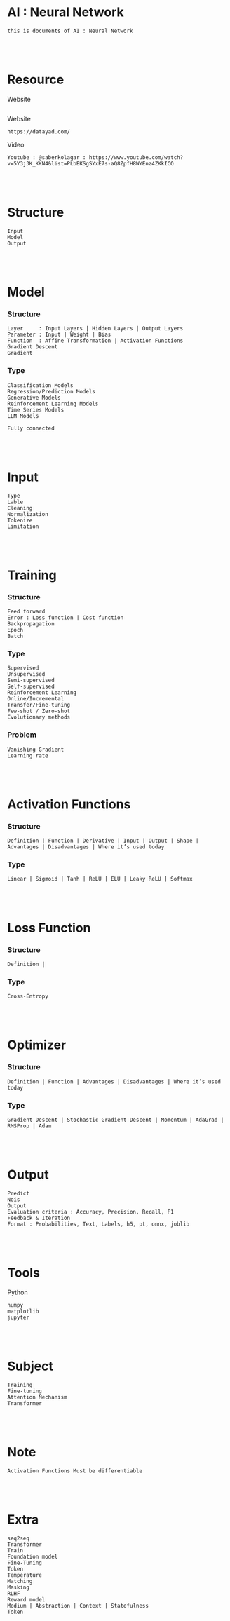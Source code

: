 <!--------------------------------------------------------------------------------- Description -->
# AI : Neural Network
    this is documents of AI : Neural Network

<!--------------------------------------------------------------------------------- Resource -->
<br><br>

# Resource
<!-------------------------- Book -->
Website
```
```
<!-------------------------- Website -->
Website
```
https://datayad.com/
```
<!-------------------------- Video -->
Video
```
Youtube : @saberkolagar : https://www.youtube.com/watch?v=5Y3j3K_KKN4&list=PLbEKSgSYxE7s-aQ8ZpfH8WYEnz4ZKkICO
```

<!--------------------------------------------------------------------------------- Structure -->
<br><br>

# Structure
```
Input
Model
Output
```

<!--------------------------------------------------------------------------------- Model -->
<br><br>

# Model
<!-------------------------- Structure -->
### Structure
```
Layer     : Input Layers | Hidden Layers | Output Layers
Parameter : Input | Weight | Bias
Function  : Affine Transformation | Activation Functions
Gradient Descent
Gradient
```

<!-------------------------- Type -->
### Type
```
Classification Models
Regression/Prediction Models
Generative Models
Reinforcement Learning Models
Time Series Models
LLM Models
```
```
Fully connected 
```

<!--------------------------------------------------------------------------------- Input -->
<br><br>

# Input
```
Type
Lable
Cleaning
Normalization
Tokenize
Limitation
```



<!--------------------------------------------------------------------------------- Training -->
<br><br>

# Training
<!-------------------------- Structure -->
### Structure
```
Feed forward
Error : Loss function | Cost function
Backpropagation
Epoch
Batch
```
<!-------------------------- Type -->
### Type
```
Supervised
Unsupervised
Semi-supervised
Self-supervised
Reinforcement Learning
Online/Incremental
Transfer/Fine-tuning
Few-shot / Zero-shot
Evolutionary methods
```
<!-------------------------- Problem -->
### Problem
```
Vanishing Gradient
Learning rate
```

<!--------------------------------------------------------------------------------- Activation Functions -->
<br><br>

# Activation Functions
<!-------------------------- Structure -->
### Structure
```
Definition | Function | Derivative | Input | Output | Shape | Advantages | Disadvantages | Where it’s used today
```
<!-------------------------- Type -->
### Type
```
Linear | Sigmoid | Tanh | ReLU | ELU | Leaky ReLU | Softmax
```

<!--------------------------------------------------------------------------------- Loss Function -->
<br><br>

# Loss Function
<!-------------------------- Structure -->
### Structure
```
Definition |
```
<!-------------------------- Type -->
### Type
```
Cross-Entropy
```

<!--------------------------------------------------------------------------------- Optimizer -->
<br><br>

# Optimizer
<!-------------------------- Structure -->
### Structure
```
Definition | Function | Advantages | Disadvantages | Where it’s used today
```
<!-------------------------- Type -->
### Type
```
Gradient Descent | Stochastic Gradient Descent | Momentum | AdaGrad | RMSProp | Adam
```

<!--------------------------------------------------------------------------------- Output -->
<br><br>

# Output
```
Predict
Nois
Output 
Evaluation criteria : Accuracy, Precision, Recall, F1
Feedback & Iteration
Format : Probabilities, Text, Labels, h5, pt, onnx, joblib
```

<!--------------------------------------------------------------------------------- Tools -->
<br><br>

# Tools
<!-------------------------- Python -->
Python
```
numpy
matplotlib
jupyter
```

<!--------------------------------------------------------------------------------- Subject -->
<br><br>

# Subject
```
Training
Fine-tuning
Attention Mechanism
Transformer
```

<!--------------------------------------------------------------------------------- Note -->
<br><br>

# Note
```
Activation Functions Must be differentiable
```

<!--------------------------------------------------------------------------------- Extra -->
<br><br>

# Extra
```
seq2seq
Transformer
Train
Foundation model
Fine-Tuning
Token
Temperature
Matching
Masking
RLHF
Reward model
Medium | Abstraction | Context | Statefulness
Token
```